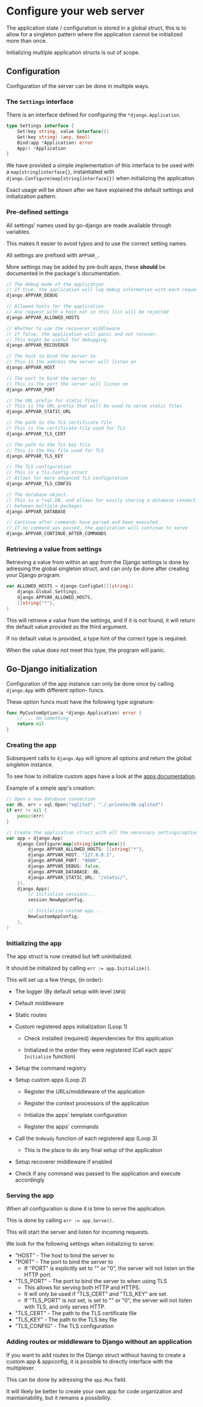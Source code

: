# Configure your web server

The application state / configuration is stored in a global struct, this is to allow for a singleton pattern where the application cannot be initialized more than once.

Initializing multiple application structs is out of scope.

## Configuration

Configuration of the server can be done in multiple ways.

### The `Settings` interface

There is an interface defined for configuring the `*django.Application`.

```go
type Settings interface {
    Set(key string, value interface{})
    Get(key string) (any, bool)
    Bind(app *Application) error
    App() *Application
}
```

We have provided a simple implementation of this interface to be used with a `map[string]interface{}`, instantiated with `django.Configure(map[string]interface{})` when initializing the application.

Exact usage will be shown after we have explained the default settings and initialization pattern.

### Pre-defined settings

All settings' names used by go-django are made available through variables.

This makes it easier to avoid typos and to use the correct setting names.

All settings are prefixed with `APPVAR_`.

More settings may be added by pre-built apps, these **should** be documented in the package's documentation.

```go
// The debug mode of the application
// If true, the application will log debug information with each request
django.APPVAR_DEBUG

// Allowed hosts for the application
// Any request with a host not in this list will be rejected
django.APPVAR_ALLOWED_HOSTS

// Whether to use the recoverer middleware
// If false, the application will panic and not recover.
// This might be useful for debugging.
django.APPVAR_RECOVERER

// The host to bind the server to
// This is the address the server will listen on
django.APPVAR_HOST

// The port to bind the server to
// This is the port the server will listen on
django.APPVAR_PORT

// The URL prefix for static files
// This is the URL prefix that will be used to serve static files
django.APPVAR_STATIC_URL

// The path to the TLS certificate file
// This is the certificate file used for TLS
django.APPVAR_TLS_CERT

// The path to the TLS key file
// This is the key file used for TLS
django.APPVAR_TLS_KEY

// The TLS configuration
// This is a tls.Config struct
// Allows for more advanced TLS configuration
django.APPVAR_TLS_CONFIG

// The database object.
// This is a *sql.DB, and allows for easily sharing a database connection
// between multiple packages
django.APPVAR_DATABASE

// Continue after commands have parsed and been executed
// If no command was passed, the application will continue to serve
django.APPVAR_CONTINUE_AFTER_COMMANDS
```

### Retrieving a value from settings

Retrieving a value from within an app from the Django settings is done by adressing the global singleton struct, and can only be done after creating your Django program.

```go
var ALLOWED_HOSTS = django.ConfigGet[[]string](
    django.Global.Settings,
    django.APPVAR_ALLOWED_HOSTS,
    []string{"*"},
)
```

This will retrieve a value from the settings, and if it is not found, it will return the default value provided as the third argument.

If no default value is provided, a type hint of the correct type is required.

When the value does not meet this type, the program will panic.

## Go-Django initialization

Configuration of the app instance can only be done once by calling `django.App` with different option- funcs.

These option funcs must have the following type signature:

```go
func MyCustomOption(a *django.Application) error {
    // ... do something
    return nil
}
```

### Creating the app

Subsequent calls to `django.App` will ignore all options and return the global singleton instance.

To see how to initialize custom apps have a look at the [apps documentation](./apps.md).

Example of a simple app's creation:

```go
// Open a new database connection
var db, err = sql.Open("sqlite3", "./.private/db.sqlite3")
if err != nil {
    panic(err)
}

// Create the application struct with all the necessary settings/options
var app = django.App(
    django.Configure(map[string]interface{}{
        django.APPVAR_ALLOWED_HOSTS: []string{"*"},
        django.APPVAR_HOST: "127.0.0.1",
        django.APPVAR_PORT: "8080",
        django.APPVAR_DEBUG: false,
        django.APPVAR_DATABASE: db,
        django.APPVAR_STATIC_URL: "/static/",
    }),
    django.Apps(
        // Initialize sessions...
        session.NewAppConfig,

        // Initialize custom app...
        NewCustomAppConfig,
    ),
)
```

### Initializing the app

The app struct is now created but left uninitialized.

It should be initialized by calling `err := app.Initialize()`.

This will set up a few things, (in order):

* The logger (By default setup with level `INFO`)

* Default middleware

* Static routes

* Custom registered apps initialization (Loop 1)

  * Check installed (required) dependencies for this application

  * Initialized in the order they were registered (Call each apps' `Initialize` function)

* Setup the command registry

* Setup custom apps (Loop 2)

  * Register the URLs/middleware of the application

  * Register the context processors of the application

  * Initialize the apps' template configuration

  * Register the apps' commands

* Call the `OnReady` function of each registered app (Loop 3)

  * This is the place to do any final setup of the application

* Setup recoverer middleware if enabled

* Check if any command was passed to the application and execute accordingly

### Serving the app

When all configuration is done it is time to serve the application.

This is done by calling `err := app.Serve()`.

This will start the server and listen for incoming requests.

We look for the following settings when initializing to serve:

* "HOST" - The host to bind the server to
* "PORT" - The port to bind the server to
  * If "PORT" is explicitly set to "" or "0", the server will not listen on the HTTP port.
* "TLS_PORT" - The port to bind the server to when using TLS
  * This allows for serving both HTTP and HTTPS.
  * It will only be used if "TLS_CERT" and "TLS_KEY" are set.
  * If "TLS_PORT" is not set, is set to "" or "0", the server will not listen with TLS, and only serves HTTP.
* "TLS_CERT" - The path to the TLS certificate file
* "TLS_KEY" - The path to the TLS key file
* "TLS_CONFIG" - The TLS configuration

### Adding routes or middleware to Django without an application

If you want to add routes to the Django struct without having to create a custom app & appconfig, it is possible to directly interface with the multiplexer.

This can be done by adressing the `app.Mux` field.

It will likely be better to create your own app for code organization and maintainability, but it remains a possibility.
